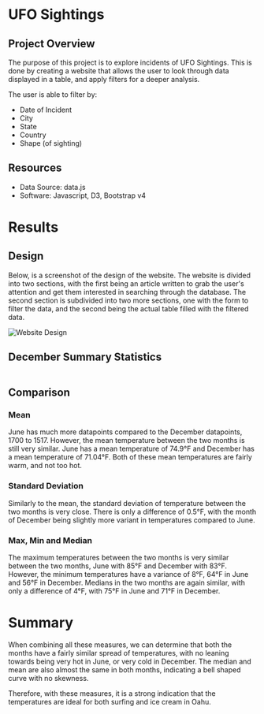 # UFO Sightings
## Project Overview
The purpose of this project is to explore incidents of UFO Sightings. This is done by creating a website that allows the user to look through data displayed in a table, and apply filters for a deeper analysis.

The user is able to filter by:
- Date of Incident
- City
- State
- Country
- Shape (of sighting)

## Resources
- Data Source: data.js
- Software: Javascript, D3, Bootstrap v4

# Results
## Design
Below, is a screenshot of the design of the website. The website is divided into two sections, with the first being an article written to grab the user's attention and get them interested in searching through the database. The second section is subdivided into two more sections, one with the form to filter the data, and the second being the actual table filled with the filtered data.

![Website Design]()

## December Summary Statistics

![]()

## Comparison
### Mean
June has much more datapoints compared to the December datapoints, 1700 to 1517. However, the mean temperature between the two months is still very similar. June has a mean temperature of 74.9°F and December has a mean temperature of 71.04°F. Both of these mean temperatures are fairly warm, and not too hot.

### Standard Deviation
Similarly to the mean, the standard deviation of temperature between the two months is very close. There is only a difference of 0.5°F, with the month of December being slightly more variant in temperatures compared to June.

### Max, Min and Median
The maximum temperatures between the two months is very similar between the two months, June with 85°F and December with 83°F. However, the minimum temperatures have a variance of 8°F, 64°F in June and 56°F in December. Medians in the two months are again similar, with only a difference of 4°F, with 75°F in June and 71°F in December.

# Summary
When combining all these measures, we can determine that both the months have a fairly similar spread of temperatures, with no leaning towards being very hot in June, or very cold in December. The median and mean are also almost the same in both months, indicating a bell shaped curve with no skewness.

Therefore, with these measures, it is a strong indication that the temperatures are ideal for both surfing and ice cream in Oahu.
